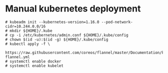 # Manual kubernetes deployment
    # kubeadm init --kubernetes-version=1.16.0 --pod-network-cidr=10.244.0.0/16
    # mkdir ${HOME}/.kube
    # cp -i /etc/kubernetes/admin.conf ${HOME}/.kube/config
    # chown $(id -u):$(id -g) ${HOME}/.kube/config
    # kubectl apply -f \
        https://raw.githubusercontent.com/coreos/flannel/master/Documentation/kube-flannel.yml
    # systemctl enable docker
    # systemctl enable kubelet
